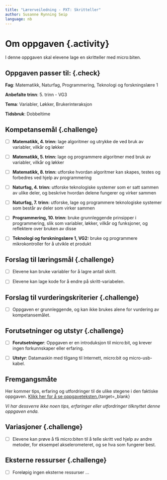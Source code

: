 ```yaml
---
title: "Lærerveiledning - PXT: Skritteller"
author: Susanne Rynning Seip
language: nb
---
```


# Om oppgaven {.activity}

I denne oppgaven skal elevene lage en skritteller med micro:biten.

## Oppgaven passer til: {.check}

 __Fag__: Matematikk, Naturfag, Programmering, Teknologi og forskningslære 1

__Anbefalte trinn__: 5. trinn - VG3

__Tema__: Variabler, Løkker, Brukerinteraksjon

__Tidsbruk__: Dobbeltime

## Kompetansemål {.challenge}

- [ ] __Matematikk, 4. trinn:__ lage algoritmer og utrykke de ved bruk av variabler, vilkår og løkker

- [ ] __Matematikk, 5. trinn:__ lage og programmere algoritmer med bruk av variabler, vilkår og løkker

- [ ] __Matematikk, 8. trinn:__ utforske hvordan algoritmer kan skapes, testes og forbedres ved hjelp av programmering

- [ ] __Naturfag, 4. trinn:__ utforske teknologiske systemer som er satt sammen av ulike deler, og beskrive hvordan delene fungerer og virker sammen

- [ ] __Naturfag, 7. trinn:__ utforske, lage og programmere teknologiske systemer som består av deler som virker sammen

- [ ] __Programmering, 10. trinn:__ bruke grunnleggende prinsipper i programmering, slik som variabler, løkker, vilkår og funksjoner, og reflektere over bruken av disse

- [ ] __Teknologi og forskningslære 1, VG2:__ bruke og programmere mikrokontroller for å utvikle et produkt

## Forslag til læringsmål {.challenge}

- [ ] Elevene kan bruke variabler for å lagre antall skritt.

- [ ] Elevene kan lage kode for å endre på skritt-variabelen.

## Forslag til vurderingskriterier {.challenge}

- [ ] Oppgaven er grunnleggende, og kan ikke brukes alene for vurdering av kompetansemålet.

## Forutsetninger og utstyr {.challenge}

- [ ] __Forutsetninger__: Oppgaven er en introduksjon til micro:bit, og krever ingen forkunnskaper eller erfaring.

- [ ] __Utstyr__: Datamaskin med tilgang til Internett, micro:bit og micro-usb-kabel.

## Fremgangsmåte

Her kommer tips, erfaring og utfordringer til de ulike stegene i den faktiske
oppgaven. [Klikk her for å se
oppgaveteksten.](../pxt_skritteller/skritteller.html){target=_blank}

_Vi har dessverre ikke noen tips, erfaringer eller utfordringer tilknyttet denne
oppgaven enda._

## Variasjoner {.challenge}

- [ ]  Elevene kan prøve å få micro:biten til å telle skritt ved hjelp av andre metoder, for eksempel akselerometeret, og se hva som fungerer best.

## Eksterne ressurser {.challenge}

- [ ] Foreløpig ingen eksterne ressurser ...
